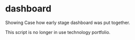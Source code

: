 # dashboard

Showing Case how early stage dashboard was put together.

This script is no longer in use technology portfolio.
